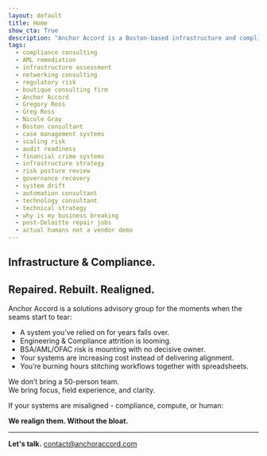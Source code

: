 ```yaml
---
layout: default
title: Home
show_cta: True
description: "Anchor Accord is a Boston-based infrastructure and compliance advisor with a background in ISP-scale systems and regulatory program rescue led by Gregory Ross and Nicole Gray."
tags:
  - compliance consulting
  - AML remediation
  - infrastructure assessment
  - networking consulting
  - regulatory risk
  - boutique consulting firm
  - Anchor Accord
  - Gregory Ross
  - Greg Ross
  - Nicole Gray
  - Boston consultant
  - case management systems
  - scaling risk
  - audit readiness
  - financial crime systems
  - infrastructure strategy
  - risk posture review
  - governance recovery
  - system drift
  - automation consultant
  - technology consultant
  - technical strategy
  - why is my business breaking
  - post-Deloitte repair jobs
  - actual humans not a vendor demo
---
```


## **Infrastructure & Compliance.**
## **Repaired. Rebuilt. Realigned.**

Anchor Accord is a solutions advisory group for the
moments when the seams start to tear:  
- A system you’ve relied on for years falls over.
- Engineering & Compliance attrition is looming.  
- BSA/AML/OFAC risk is mounting with no decisive owner.
- Your systems are increasing cost instead of delivering
alignment.
- You’re burning hours stitching workflows together with spreadsheets.

We don’t bring a 50-person team.  
We bring focus, field experience, and clarity.  

If your systems are misaligned - compliance, compute, or human:

**We realign them. Without the bloat.**

---

**Let's talk.** [contact@anchoraccord.com](mailto:contact@anchoraccord.com)
